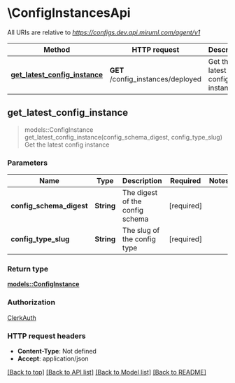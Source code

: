 # \ConfigInstancesApi

All URIs are relative to *https://configs.dev.api.miruml.com/agent/v1*

Method | HTTP request | Description
------------- | ------------- | -------------
[**get_latest_config_instance**](ConfigInstancesApi.md#get_latest_config_instance) | **GET** /config_instances/deployed | Get the latest config instance



## get_latest_config_instance

> models::ConfigInstance get_latest_config_instance(config_schema_digest, config_type_slug)
Get the latest config instance

### Parameters


Name | Type | Description  | Required | Notes
------------- | ------------- | ------------- | ------------- | -------------
**config_schema_digest** | **String** | The digest of the config schema | [required] |
**config_type_slug** | **String** | The slug of the config type | [required] |

### Return type

[**models::ConfigInstance**](ConfigInstance.md)

### Authorization

[ClerkAuth](../README.md#ClerkAuth)

### HTTP request headers

- **Content-Type**: Not defined
- **Accept**: application/json

[[Back to top]](#) [[Back to API list]](../README.md#documentation-for-api-endpoints) [[Back to Model list]](../README.md#documentation-for-models) [[Back to README]](../README.md)

